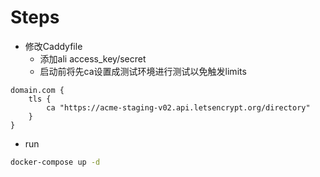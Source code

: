 # Steps

- 修改Caddyfile
  - 添加ali access_key/secret
  - 启动前将先ca设置成测试环境进行测试以免触发limits

```
domain.com {
    tls {
        ca "https://acme-staging-v02.api.letsencrypt.org/directory"
    }
}
```

- run

```bash
docker-compose up -d
```